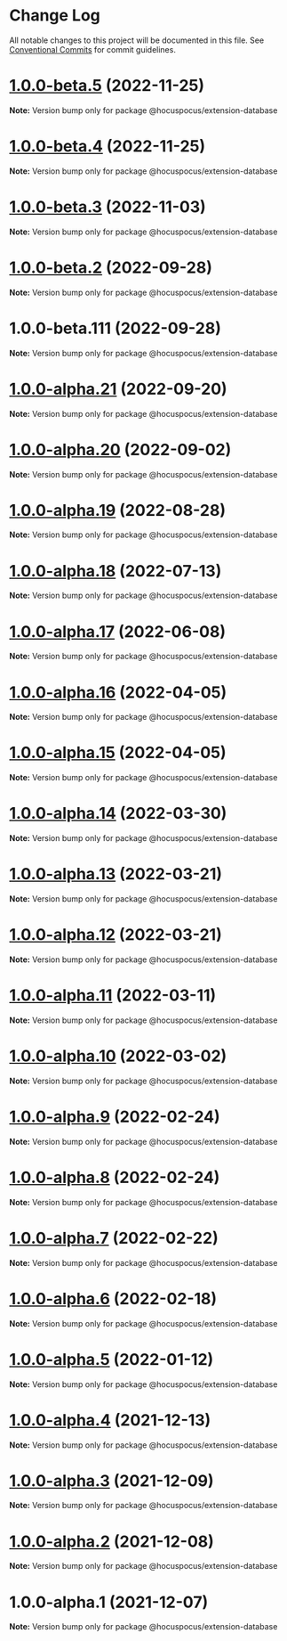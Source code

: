 # Change Log

All notable changes to this project will be documented in this file.
See [Conventional Commits](https://conventionalcommits.org) for commit guidelines.

# [1.0.0-beta.5](https://github.com/ueberdosis/hocuspocus/compare/v1.0.0-beta.3...v1.0.0-beta.5) (2022-11-25)

**Note:** Version bump only for package @hocuspocus/extension-database





# [1.0.0-beta.4](https://github.com/ueberdosis/hocuspocus/compare/v1.0.0-beta.3...v1.0.0-beta.4) (2022-11-25)

**Note:** Version bump only for package @hocuspocus/extension-database





# [1.0.0-beta.3](https://github.com/ueberdosis/hocuspocus/compare/v1.0.0-beta.2...v1.0.0-beta.3) (2022-11-03)

**Note:** Version bump only for package @hocuspocus/extension-database





# [1.0.0-beta.2](https://github.com/ueberdosis/hocuspocus/compare/v1.0.0-beta.1...v1.0.0-beta.2) (2022-09-28)

**Note:** Version bump only for package @hocuspocus/extension-database





# 1.0.0-beta.111 (2022-09-28)

**Note:** Version bump only for package @hocuspocus/extension-database





# [1.0.0-alpha.21](https://github.com/ueberdosis/hocuspocus/compare/@hocuspocus/extension-database@1.0.0-alpha.20...@hocuspocus/extension-database@1.0.0-alpha.21) (2022-09-20)

**Note:** Version bump only for package @hocuspocus/extension-database





# [1.0.0-alpha.20](https://github.com/ueberdosis/hocuspocus/compare/@hocuspocus/extension-database@1.0.0-alpha.19...@hocuspocus/extension-database@1.0.0-alpha.20) (2022-09-02)

**Note:** Version bump only for package @hocuspocus/extension-database





# [1.0.0-alpha.19](https://github.com/ueberdosis/hocuspocus/compare/@hocuspocus/extension-database@1.0.0-alpha.18...@hocuspocus/extension-database@1.0.0-alpha.19) (2022-08-28)

**Note:** Version bump only for package @hocuspocus/extension-database





# [1.0.0-alpha.18](https://github.com/ueberdosis/hocuspocus/compare/@hocuspocus/extension-database@1.0.0-alpha.17...@hocuspocus/extension-database@1.0.0-alpha.18) (2022-07-13)

**Note:** Version bump only for package @hocuspocus/extension-database





# [1.0.0-alpha.17](https://github.com/ueberdosis/hocuspocus/compare/@hocuspocus/extension-database@1.0.0-alpha.16...@hocuspocus/extension-database@1.0.0-alpha.17) (2022-06-08)

**Note:** Version bump only for package @hocuspocus/extension-database





# [1.0.0-alpha.16](https://github.com/ueberdosis/hocuspocus/compare/@hocuspocus/extension-database@1.0.0-alpha.15...@hocuspocus/extension-database@1.0.0-alpha.16) (2022-04-05)

**Note:** Version bump only for package @hocuspocus/extension-database





# [1.0.0-alpha.15](https://github.com/ueberdosis/hocuspocus/compare/@hocuspocus/extension-database@1.0.0-alpha.14...@hocuspocus/extension-database@1.0.0-alpha.15) (2022-04-05)

**Note:** Version bump only for package @hocuspocus/extension-database





# [1.0.0-alpha.14](https://github.com/ueberdosis/hocuspocus/compare/@hocuspocus/extension-database@1.0.0-alpha.13...@hocuspocus/extension-database@1.0.0-alpha.14) (2022-03-30)

**Note:** Version bump only for package @hocuspocus/extension-database





# [1.0.0-alpha.13](https://github.com/ueberdosis/hocuspocus/compare/@hocuspocus/extension-database@1.0.0-alpha.12...@hocuspocus/extension-database@1.0.0-alpha.13) (2022-03-21)

**Note:** Version bump only for package @hocuspocus/extension-database





# [1.0.0-alpha.12](https://github.com/ueberdosis/hocuspocus/compare/@hocuspocus/extension-database@1.0.0-alpha.11...@hocuspocus/extension-database@1.0.0-alpha.12) (2022-03-21)

**Note:** Version bump only for package @hocuspocus/extension-database





# [1.0.0-alpha.11](https://github.com/ueberdosis/hocuspocus/compare/@hocuspocus/extension-database@1.0.0-alpha.10...@hocuspocus/extension-database@1.0.0-alpha.11) (2022-03-11)

**Note:** Version bump only for package @hocuspocus/extension-database





# [1.0.0-alpha.10](https://github.com/ueberdosis/hocuspocus/compare/@hocuspocus/extension-database@1.0.0-alpha.9...@hocuspocus/extension-database@1.0.0-alpha.10) (2022-03-02)

**Note:** Version bump only for package @hocuspocus/extension-database





# [1.0.0-alpha.9](https://github.com/ueberdosis/hocuspocus/compare/@hocuspocus/extension-database@1.0.0-alpha.8...@hocuspocus/extension-database@1.0.0-alpha.9) (2022-02-24)

**Note:** Version bump only for package @hocuspocus/extension-database





# [1.0.0-alpha.8](https://github.com/ueberdosis/hocuspocus/compare/@hocuspocus/extension-database@1.0.0-alpha.7...@hocuspocus/extension-database@1.0.0-alpha.8) (2022-02-24)

**Note:** Version bump only for package @hocuspocus/extension-database





# [1.0.0-alpha.7](https://github.com/ueberdosis/hocuspocus/compare/@hocuspocus/extension-database@1.0.0-alpha.6...@hocuspocus/extension-database@1.0.0-alpha.7) (2022-02-22)

**Note:** Version bump only for package @hocuspocus/extension-database





# [1.0.0-alpha.6](https://github.com/ueberdosis/hocuspocus/compare/@hocuspocus/extension-database@1.0.0-alpha.5...@hocuspocus/extension-database@1.0.0-alpha.6) (2022-02-18)

**Note:** Version bump only for package @hocuspocus/extension-database





# [1.0.0-alpha.5](https://github.com/ueberdosis/hocuspocus/compare/@hocuspocus/extension-database@1.0.0-alpha.4...@hocuspocus/extension-database@1.0.0-alpha.5) (2022-01-12)

**Note:** Version bump only for package @hocuspocus/extension-database





# [1.0.0-alpha.4](https://github.com/ueberdosis/hocuspocus/compare/@hocuspocus/extension-database@1.0.0-alpha.3...@hocuspocus/extension-database@1.0.0-alpha.4) (2021-12-13)

**Note:** Version bump only for package @hocuspocus/extension-database





# [1.0.0-alpha.3](https://github.com/ueberdosis/hocuspocus/compare/@hocuspocus/extension-database@1.0.0-alpha.2...@hocuspocus/extension-database@1.0.0-alpha.3) (2021-12-09)

**Note:** Version bump only for package @hocuspocus/extension-database





# [1.0.0-alpha.2](https://github.com/ueberdosis/hocuspocus/compare/@hocuspocus/extension-database@1.0.0-alpha.1...@hocuspocus/extension-database@1.0.0-alpha.2) (2021-12-08)

**Note:** Version bump only for package @hocuspocus/extension-database





# 1.0.0-alpha.1 (2021-12-07)

**Note:** Version bump only for package @hocuspocus/extension-database
